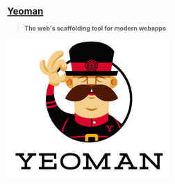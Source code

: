 ## [Yeoman](http://yeoman.io/)

> **The web's scaffolding tool for modern webapps**

![yeoman logo](img/yeoman_logo.png)
